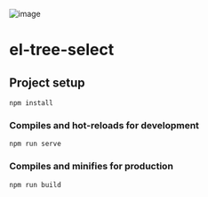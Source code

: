 ![image](https://github.com/KBeginner/vue-treeSelect-component/blob/master/src/assets/el-select-tree.gif)

# el-tree-select

## Project setup
```
npm install
```

### Compiles and hot-reloads for development
```
npm run serve
```

### Compiles and minifies for production
```
npm run build
```


